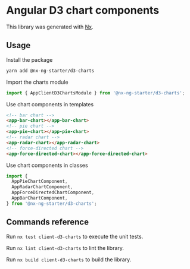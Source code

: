 # Angular D3 chart components

This library was generated with [Nx](https://nx.dev).

## Usage

Install the package

```bash
yarn add @nx-ng-starter/d3-charts
```

Import the charts module

```typescript
import { AppClientD3ChartsModule } from '@nx-ng-starter/d3-charts';
```

Use chart components in templates

```html
<!-- bar chart -->
<app-bar-chart></app-bar-chart>
<!-- pie chart -->
<app-pie-chart></app-pie-chart>
<!-- radar chart -->
<app-radar-chart></app-radar-chart>
<!-- force-directed chart -->
<app-force-directed-chart></app-force-directed-chart>
```

Use chart components in classes

```typescript
import {
  AppPieChartComponent,
  AppRadarChartComponent,
  AppForceDirectedChartComponent,
  AppBarChartComponent,
} from '@nx-ng-starter/d3-charts';
```

## Commands reference

Run `nx test client-d3-charts` to execute the unit tests.

Run `nx lint client-d3-charts` to lint the library.

Run `nx build client-d3-charts` to build the library.

